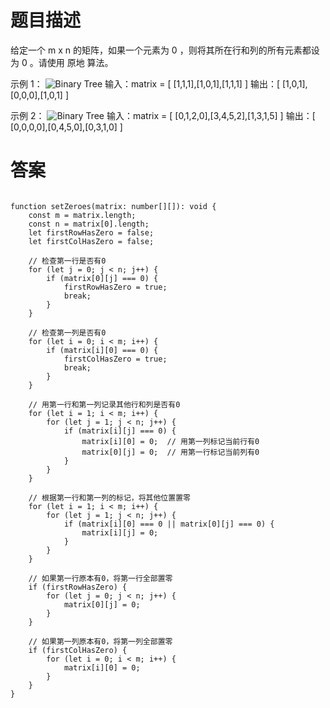 # 题目描述

给定一个 m x n 的矩阵，如果一个元素为 0 ，则将其所在行和列的所有元素都设为 0 。请使用 原地 算法。

 

示例 1：
![Binary Tree](https://assets.leetcode.com/uploads/2020/08/17/mat1.jpg)
输入：matrix = [ [1,1,1],[1,0,1],[1,1,1] ]
输出：[ [1,0,1],[0,0,0],[1,0,1] ]

示例 2：
![Binary Tree](https://assets.leetcode.com/uploads/2020/08/17/mat2.jpg)
输入：matrix = [ [0,1,2,0],[3,4,5,2],[1,3,1,5] ]
输出：[ [0,0,0,0],[0,4,5,0],[0,3,1,0] ]


# 答案

```

function setZeroes(matrix: number[][]): void {
    const m = matrix.length;
    const n = matrix[0].length;
    let firstRowHasZero = false;
    let firstColHasZero = false;
    
    // 检查第一行是否有0
    for (let j = 0; j < n; j++) {
        if (matrix[0][j] === 0) {
            firstRowHasZero = true;
            break;
        }
    }
    
    // 检查第一列是否有0
    for (let i = 0; i < m; i++) {
        if (matrix[i][0] === 0) {
            firstColHasZero = true;
            break;
        }
    }
    
    // 用第一行和第一列记录其他行和列是否有0
    for (let i = 1; i < m; i++) {
        for (let j = 1; j < n; j++) {
            if (matrix[i][j] === 0) {
                matrix[i][0] = 0;  // 用第一列标记当前行有0
                matrix[0][j] = 0;  // 用第一行标记当前列有0
            }
        }
    }
    
    // 根据第一行和第一列的标记，将其他位置置零
    for (let i = 1; i < m; i++) {
        for (let j = 1; j < n; j++) {
            if (matrix[i][0] === 0 || matrix[0][j] === 0) {
                matrix[i][j] = 0;
            }
        }
    }
    
    // 如果第一行原本有0，将第一行全部置零
    if (firstRowHasZero) {
        for (let j = 0; j < n; j++) {
            matrix[0][j] = 0;
        }
    }
    
    // 如果第一列原本有0，将第一列全部置零
    if (firstColHasZero) {
        for (let i = 0; i < m; i++) {
            matrix[i][0] = 0;
        }
    }
}
```
